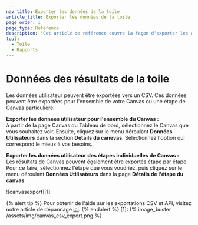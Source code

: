 ```yaml
---
nav_title: Exporter les données de la toile
article_title: Exporter les données de la toile
page_order: 1
page_type: Référence
description: "Cet article de référence couvre la façon d'exporter les analyses de Canvas ."
tool:
  - Toile
  - Rapports
---
```


# Données des résultats de la toile

Les données utilisateur peuvent être exportées vers un CSV. Ces données peuvent être exportées pour l'ensemble de votre Canvas ou une étape de Canvas particulière.

__Exporter les données utilisateur pour l'ensemble du Canvas :__<br>à partir de la page Canvas du Tableau de bord, sélectionnez le Canvas que vous souhaitez voir. Ensuite, cliquez sur le menu déroulant __Données Utilisateurs__ dans la section __Détails du canevas__. Sélectionnez l'option qui correspond le mieux à vos besoins.

__Exporter les données utilisateur des étapes individuelles de Canvas :__<br>Les résultats de Canvas peuvent également être exportés étape par étape. Pour ce faire, sélectionnez l'étape que vous voudriez, puis cliquez sur le menu déroulant __Données Utilisateurs__ dans la page __Détails de l'étape du canvas__.

!\[canvasexport\]\[1\]

{% alert tip %}
Pour obtenir de l'aide sur les exportations CSV et API, visitez notre article de dépannage [ici]({{site.baseurl}}/user_guide/data_and_analytics/export_braze_data/export_troubleshooting/).
{% endalert %}
[1]: {% image_buster /assets/img/canvas_csv_export.png %}

